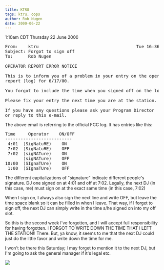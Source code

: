```yaml
---
title: KTRU
tags: ktru, oops
author: Rob Nugen
date: 2000-06-22
---
```


<title></title>
<p class=date>1:10am CDT Thursday 22 June 2000</p>

<pre>
From:    ktru                                      Tue 16:36
Subject: Forgot to sign off
To:      Rob Nugen

OPERATOR REPORT ERROR NOTICE

This is to inform you of a problem in your entry on the operator
report (log) for 6/17/00.

You forgot to include the time when you signed off on the log. 

Please fix your entry the next time you are at the station.  Thanks,

If you have any questions please ask your Program Director
or reply to this e-mail.
</pre>


<p>The above email is referring to the official FCC log.  It has
entries like this:

<pre>
Time     Operator    ON/OFF
--------------------------
 4:01  (SigNatuRE)    ON
 7:02  (SigNatuRE)    OFF
 7:02  (sigNATure)    ON
       (sigNATure)    OFF
10:00  (SIgnaTUre)    ON
 1:00  (SIgnaTUre)    OFF
</pre>

<p>The different capitalizations of "signature" indicate different
people's signature.  DJ one signed on at 4:01 and off at 7:02.
Legally, the next DJ (in this case, me) must sign on at the exact same
time (in this case, 7:02)

<p>When I sign on, I always also sign the next line and write OFF, but
leave the time space blank so it can be filled in when I leave.  That
way, if I forget to sign off, the next DJ can simply write in the time
s/he signed on into my off slot.

<p>So this is the second week I've forgotten, and I will accept full
responsibility for having forgotten.  I FORGOT TO WRITE DOWN THE TIME
THAT I LEFT THE STATION!!  There.  But, ya know, it seems to me that
the next DJ could just do the little favor and write down the time for
me.

<p>I won't be there this Saturday; I may forget to mention it to the
next DJ, but I'm going to ask the general manager if it's legal etc.

<p><img src='/images/rob/wL-ROB.gif'>

